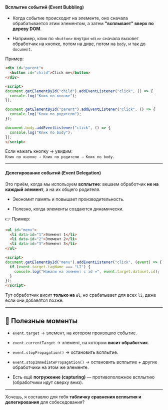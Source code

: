 #### Всплытие событий (Event Bubbling)

- Когда событие происходит на элементе, оно сначала обрабатывается этим элементом, а затем **"всплывает" вверх по дереву DOM**.
    
- Например, клик по `<button>` внутри `<div>` сначала вызовет обработчик на кнопке, потом на диве, потом на `body`, и так до `document`.

Пример:
```html
<div id="parent">
  <button id="child">Click me</button>
</div>

<script>
document.getElementById("child").addEventListener("click", () => {
  console.log("Клик по кнопке");
});

document.getElementById("parent").addEventListener("click", () => {
  console.log("Клик по родителю");
});

document.body.addEventListener("click", () => {
  console.log("Клик по body");
});
</script>
```

Если нажать кнопку → увидим:  
`Клик по кнопке → Клик по родителю → Клик по body`.

---

#### Делегирование событий (Event Delegation)

Это приём, когда мы используем **всплытие**: вешаем обработчик **не на каждый элемент**, а на их общего родителя.

- Экономит память и повышает производительность.
    
- Полезно, когда элементы создаются динамически.

👉 Пример:

```html
<ul id="menu">
  <li data-id="1">Элемент 1</li>
  <li data-id="2">Элемент 2</li>
  <li data-id="3">Элемент 3</li>
</ul>

<script>
document.getElementById("menu").addEventListener("click", (event) => {
  if (event.target.tagName === "LI") {
    console.log("Нажали на элемент с id =", event.target.dataset.id);
  }
});
</script>
```

Тут обработчик висит **только на `ul`**, но срабатывает для всех `li`, даже если они добавятся позже.

---

## 🔹 Полезные моменты

- `event.target` → элемент, на котором произошло событие.
    
- `event.currentTarget` → элемент, на котором **висит обработчик**.
    
- `event.stopPropagation()` → остановить всплытие.
    
- `event.stopImmediatePropagation()` → остановить всплытие + другие обработчики на этом же элементе.
    
- Есть ещё **погружение (capturing)** — противоположное всплытию (обработчики идут сверху вниз).

---

Хочешь, я составлю для тебя **табличку сравнения всплытия и делегирования** для собеседования?
